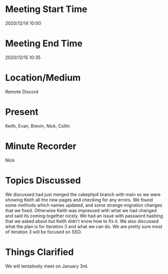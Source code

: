 # Meeting Start Time
2020/12/14 10:00

# Meeting End Time
2020/12/15 10:35

# Location/Medium
Remote Discord

# Present
Keith, Evan, Brevin, Nick, Collin

# Minute Recorder
Nick

# Topics Discussed
We discussed had just merged the cakephp4 branch with main so we were showing Keith all the new pages and checking for any errors. We found some methods which names updated, and some strange migration changes that we fixed. Otherwise Keith was impressed with what we had changed and said its coming together nicely. We had an issue with password hashing that we asked about but Keith didn't know how to fix it.
We also discussed what the plan is for Iteration 3 and what we can do. We are pretty sure most of iteration 3 will be focused on SSO.

# Things Clarified
We will tentatively meet on January 3rd.